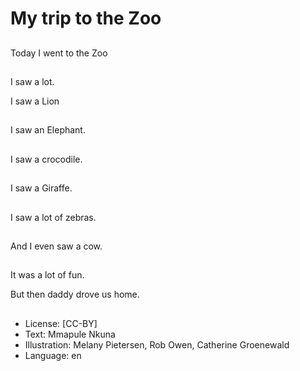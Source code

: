 # My trip to the Zoo

##
Today I went to the Zoo

##
I saw a lot.

I saw a Lion

##
I saw an Elephant.

##
I saw a crocodile.

##
I saw a Giraffe.

##
I saw a lot of zebras.

##
And I even saw a cow.

##
It was a lot of fun.

But then daddy drove
us home.

##
* License: [CC-BY]
* Text: Mmapule Nkuna
* Illustration: Melany Pietersen, Rob Owen, Catherine Groenewald
* Language: en
